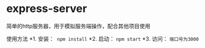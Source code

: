 # express-server
简单的http服务器，用于模拟服务端操作，配合其他项目使用

使用方法
*1. 安装：
  `npm install`
*2. 启动：
  `npm start`
*3. 访问：
  `端口号为3000`
